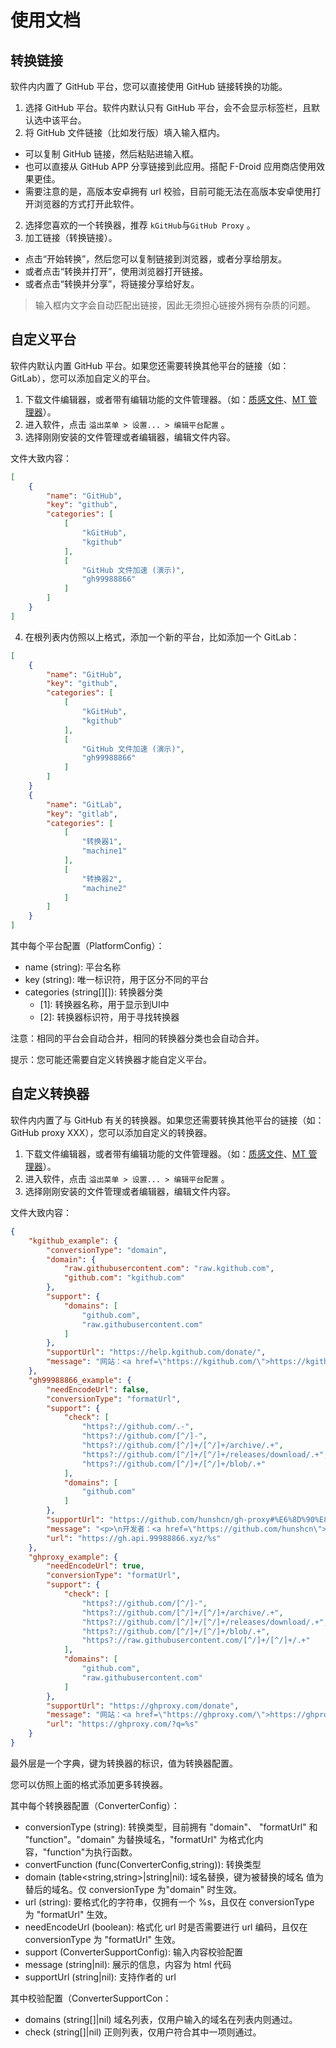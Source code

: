 # 使用文档

## 转换链接

软件内内置了 GitHub 平台，您可以直接使用 GitHub 链接转换的功能。

1. 选择 GitHub 平台。软件内默认只有 GitHub 平台，会不会显示标签栏，且默认选中该平台。
2. 将 GitHub 文件链接（比如发行版）填入输入框内。
  * 可以复制 GitHub 链接，然后粘贴进输入框。
  * 也可以直接从 GitHub APP 分享链接到此应用。搭配 F-Droid 应用商店使用效果更佳。
  * 需要注意的是，高版本安卓拥有 url 校验，目前可能无法在高版本安卓使用打开浏览器的方式打开此软件。
2. 选择您喜欢的一个转换器，推荐 `kGitHub`与`GitHub Proxy` 。
3. 加工链接（转换链接）。
  * 点击“开始转换”，然后您可以复制链接到浏览器，或者分享给朋友。
  * 或者点击“转换并打开”，使用浏览器打开链接。
  * 或者点击“转换并分享”，将链接分享给好友。

> 输入框内文字会自动匹配出链接，因此无须担心链接外拥有杂质的问题。

## 自定义平台

软件内默认内置 GitHub 平台。如果您还需要转换其他平台的链接（如：GitLab），您可以添加自定义的平台。

1. 下载文件编辑器，或者带有编辑功能的文件管理器。（如：[质感文件](https://github.com/zhanghai/MaterialFiles/releases/latest)、[MT 管理器](https://mt2.cn/)）。
2. 进入软件，点击 `溢出菜单 > 设置... > 编辑平台配置` 。
3. 选择刚刚安装的文件管理或者编辑器，编辑文件内容。

文件大致内容：

``` json
[
    {
        "name": "GitHub",
        "key": "github",
        "categories": [
            [
                "kGitHub",
                "kgithub"
            ],
            [
                "GitHub 文件加速 (演示)",
                "gh99988866"
            ]
        ]
    }
]
```

4. 在根列表内仿照以上格式，添加一个新的平台，比如添加一个 GitLab：

```json
[
    {
        "name": "GitHub",
        "key": "github",
        "categories": [
            [
                "kGitHub",
                "kgithub"
            ],
            [
                "GitHub 文件加速 (演示)",
                "gh99988866"
            ]
        ]
    }
    {
        "name": "GitLab",
        "key": "gitlab",
        "categories": [
            [
                "转换器1",
                "machine1"
            ],
            [
                "转换器2",
                "machine2"
            ]
        ]
    }
]
```

其中每个平台配置（PlatformConfig）：

- name (string): 平台名称
- key (string): 唯一标识符，用于区分不同的平台
- categories (string[][]): 转换器分类
  - \[1\]: 转换器名称，用于显示到UI中
  - \[2\]: 转换器标识符，用于寻找转换器

注意：相同的平台会自动合并，相同的转换器分类也会自动合并。

提示：您可能还需要自定义转换器才能自定义平台。

## 自定义转换器

软件内内置了与 GitHub 有关的转换器。如果您还需要转换其他平台的链接（如：GitHub proxy XXX），您可以添加自定义的转换器。

1. 下载文件编辑器，或者带有编辑功能的文件管理器。（如：[质感文件](https://github.com/zhanghai/MaterialFiles/releases/latest)、[MT 管理器](https://mt2.cn/)）。
2. 进入软件，点击 `溢出菜单 > 设置... > 编辑平台配置` 。
3. 选择刚刚安装的文件管理或者编辑器，编辑文件内容。

文件大致内容：

``` json
{
    "kgithub_example": {
        "conversionType": "domain",
        "domain": {
            "raw.githubusercontent.com": "raw.kgithub.com",
            "github.com": "kgithub.com"
        },
        "support": {
            "domains": [
                "github.com",
                "raw.githubusercontent.com"
            ]
        },
        "supportUrl": "https://help.kgithub.com/donate/",
        "message": "网站：<a href=\"https://kgithub.com/\">https://kgithub.com/</a>\n<p>\n<strong>KGitHub 初衷为帮助学生与开发者群体进行下载加速，请勿滥用</strong>\n</p>\n<p>\n若您发现 Github 上的违法仓库，请给站长发邮件 (kgithub@uoo.im) 进行举报\n</p>\n<p>\nKGitHub 新增<a href=\"https://gitter.im/kgithub666/community?utm_source=share-link&utm_medium=link&utm_campaign=share-link\">聊天室</a>，欢迎各位进来聊天和反馈\n</p>\n<hr>\n<ul>\n<li>买广告位吗？>>> <a href=\"https://help.kgithub.com/ad01\">广告位招租</a></li>\n<li>前往 KGitHub >>> <a href=\"https://kgithub.com/\">点击进入 KGitHub</a></li>\n<li>KGitHub 的 Github 账号 >>>> <a href=\"https://kgithub.com/kgithub666/kgithub\">KGitHub 访问</a>，<a href=\"https://github.com/kgithub666/kgithub\">源站访问</a></li>\n<li>各位的捐款可以让KGitHub活得久一些 >>> <a href=\"https://help.kgithub.com/donate/\">捐赠方式</a></li>\n<li>查看最新的捐款名单(于 2023.07.27更新) >>> <a href=\"https://help.kgithub.com/202307/\">202307</a> 十分感谢各位的帮助与支持ヾ(≧ ▽ ≦)ゝ</li>\n<li>查看一些常见问题 >>> <a href=\"https://help.kgithub.com/questions/\">常见问题</a></li>\n</ul>\n"
    },
    "gh99988866_example": {
        "needEncodeUrl": false,
        "conversionType": "formatUrl",
        "support": {
            "check": [
                "https?://github.com/.-",
                "https?://github.com/[^/]-",
                "https?://github.com/[^/]+/[^/]+/archive/.+",
                "https?://github.com/[^/]+/[^/]+/releases/download/.+",
                "https?://github.com/[^/]+/[^/]+/blob/.+"
            ],
            "domains": [
                "github.com"
            ]
        },
        "supportUrl": "https://github.com/hunshcn/gh-proxy#%E6%8D%90%E8%B5%A0",
        "message": "<p>\n开发者：<a href=\"https://github.com/hunshcn\">@hunshcn</a><br>\n网站：<a href=\"https://gh.api.99988866.xyz/\">https://gh.api.99988866.xyz/</a><br>\n</p>\n<p>\n<span style=\"color:#f44336\"><strong>演示站为公共服务，如有大规模使用需求请自行部署，演示站有点不堪重负</strong></span>\n</p>\n<p>\nGitHub 文件链接带不带协议头都可以，支持 release、archive 以及文件，右键复制出来的链接都是符合标准的。<br><br>\nrelease、archive 使用 cf 加速，文件会跳转至 JsDelivr。<br><br>\n注意，不支持项目文件夹。\n</p>\n<h2>提示</h2>\n<p>\nGitHub文件链接带不带协议头都可以，支持release、archive以及文件，右键复制出来的链接都是符合标准的，更多用法、clone加速请参考<a href=\"https://hunsh.net/archives/23/\">这篇文章</a>。\n</p>\n<p>\nrelease、archive使用cf加速，文件会跳转至JsDelivr\n</p>\n<p>\n<strong>注意</strong>：不支持项目文件夹。\n</p>\n<h2>合法输入示例</h2>\n<ul>\n<li>分支源码：https://github.com/hunshcn/project/archive/master.zip</li>\n<li>release源码：https://github.com/hunshcn/project/archive/v0.1.0.tar.gz</li>\n<li>release文件：https://github.com/hunshcn/project/releases/download/v0.1.0/example.zip</li>\n<li>分支文件：https://github.com/hunshcn/project/blob/master/filename</li>\n</ul>",
        "url": "https://gh.api.99988866.xyz/%s"
    },
    "ghproxy_example": {
        "needEncodeUrl": true,
        "conversionType": "formatUrl",
        "support": {
            "check": [
                "https?://github.com/[^/]-",
                "https?://github.com/[^/]+/[^/]+/archive/.+",
                "https?://github.com/[^/]+/[^/]+/releases/download/.+",
                "https?://github.com/[^/]+/[^/]+/blob/.+",
                "https?://raw.githubusercontent.com/[^/]+/[^/]+/.+"
            ],
            "domains": [
                "github.com",
                "raw.githubusercontent.com"
            ]
        },
        "supportUrl": "https://ghproxy.com/donate",
        "message": "网站：<a href=\"https://ghproxy.com/\">https://ghproxy.com/</a>\n<p>\nGitHub 文件、Releases、archive、gist、raw.githubusercontent.com 文件代理加速下载服务。\n</p>\n<p>\n如果你有需求同时愿意支持本站，可以通过我的推广链接购买。<br>\n</p>\n<p>\n<strong>特别鸣谢</strong>: 感谢所有<a href=\"https://ghproxy.com/donate\">打赏</a>过的用户，你们的支持将会给本站提供更稳定的服务。\n</p>\n<h2>终端命令行</h2>\n<p>\n支持终端命令行 git clone , wget , curl 等工具下载。\n</p>\n<p>\n支持 raw.githubusercontent.com , gist.github.com , gist.githubusercontent.com 文件下载。\n</p>\n<p>\n<strong>注意</strong>：不支持 SSH Key 方式 git clone 下载。<br>\n<strong>注意</strong>：以下示例摘自官网，但是经过我测试并不能正常使用。此渠道的链接格式为 https://xxx.xxx/?q=%s ，并非常见的 https://xxx.xxx/%s<br>\n</p>\n<h3>git clone</h3>\ngit clone <span style=\"color:#F44336\">https://ghproxy.com/</span><span style=\"color:#4CAF50\">https://github.com/stilleshan/ServerStatus</span>\n\n<h3>git clone 私有仓库</h3>\nClone 私有仓库需要用户在 Personal access tokens 申请 Token 配合使用.<br>\ngit clone <span style=\"color:#F44336\">https://</span>user:your_token@<span style=\"color:#F44336\">ghproxy.com/</span><span style=\"color:#4CAF50\">https://github.com/your_name/your_private_repo</span>\n\n<h3>wget & curl</h3>\n\nwget <span style=\"color:#F44336\">https://ghproxy.com/</span><span style=\"color:#4CAF50\">https://github.com/stilleshan/ServerStatus/archive/master.zip</span><br>\nwget <span style=\"color:#F44336\">https://ghproxy.com/</span><span style=\"color:#4CAF50\">https://raw.githubusercontent.com/stilleshan/ServerStatus/master/Dockerfile</span><br>\ncurl -O <span style=\"color:#F44336\">https://ghproxy.com/</span><span style=\"color:#4CAF50\">https://github.com/stilleshan/ServerStatus/archive/master.zip</span><br>\ncurl -O <span style=\"color:#F44336\">https://ghproxy.com/</span><span style=\"color:#4CAF50\">https://raw.githubusercontent.com/stilleshan/ServerStatus/master/Dockerfile</span>\n\n<h2>首页下载</h2>\n在本页地址栏输入合规链接（参考以下链接）点击下载按钮<br>\n支持 raw.githubusercontent.com , gist.github.com , gist.githubusercontent.com 文件下载。\n\n<h3>Raw 文件</h3>\nhttps://raw.githubusercontent.com/stilleshan/ServerStatus/master/Dockerfile\n\n<h3>分支源码</h3>\nhttps://github.com/stilleshan/ServerStatus/archive/master.zip\n\n<h3>Releases 源码</h3>\nhttps://github.com/stilleshan/ServerStatus/archive/v1.0.tar.gz\n\n<h3>Releases 文件</h3>\nhttps://github.com/fatedier/frp/releases/download/v0.33.0/frp_0.33.0_linux_amd64.tar.gz\n<div style=\"text-align:center\">\n©ghproxy.com. All rights reserved.<br>\nGithub Project: <a href=\"https://github.com/hunshcn/gh-proxy\">hunshcn/gh-proxy</a>\n</div>\n",
        "url": "https://ghproxy.com/?q=%s"
    }
}
```

最外层是一个字典，键为转换器的标识，值为转换器配置。

您可以仿照上面的格式添加更多转换器。

其中每个转换器配置（ConverterConfig）：

- conversionType (string): 转换类型，目前拥有 "domain"、 "formatUrl" 和 "function"。"domain" 为替换域名，"formatUrl" 为格式化内容，"function"为执行函数。
- convertFunction (func(ConverterConfig,string)): 转换类型
- domain (table<string,string>|string|nil): 域名替换，键为被替换的域名 值为替后的域名。仅 conversionType 为"domain" 时生效。
- url (string): 要格式化的字符串，仅拥有一个 %s，且仅在 conversionType 为 "formatUrl" 生效。
- needEncodeUrl (boolean): 格式化 url 时是否需要进行 url 编码，且仅在 conversionType 为 "formatUrl" 生效。
- support (ConverterSupportConfig): 输入内容校验配置
- message (string|nil): 展示的信息，内容为 html 代码
- supportUrl (string|nil): 支持作者的 url

其中校验配置（ConverterSupportCon：

- domains (string[]|nil) 域名列表，仅用户输入的域名在列表内则通过。
- check (string[]|nil) 正则列表，仅用户符合其中一项则通过。
